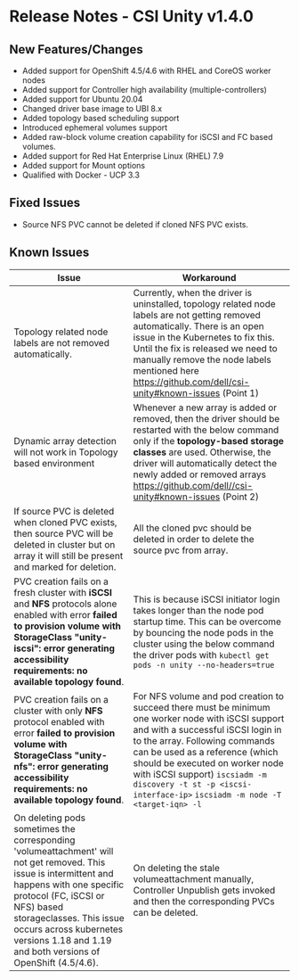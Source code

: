 # Release Notes - CSI Unity v1.4.0

## New Features/Changes
- Added support for OpenShift 4.5/4.6 with RHEL and CoreOS worker nodes
- Added support for Controller high availability (multiple-controllers)
- Added support for Ubuntu 20.04
- Changed driver base image to UBI 8.x
- Added topology based scheduling support
- Introduced ephemeral volumes support
- Added raw-block volume creation capability for iSCSI and FC based volumes.
- Added support for Red Hat Enterprise Linux (RHEL) 7.9
- Added support for Mount options
- Qualified with Docker - UCP 3.3

## Fixed Issues
- Source NFS PVC cannot be deleted if cloned NFS PVC exists.

## Known Issues

| Issue                                                        | Workaround                                                   |
| ------------------------------------------------------------ | ------------------------------------------------------------ |
| Topology related node labels are not removed automatically.  | Currently, when the driver is uninstalled, topology related node labels are not getting removed automatically. There is an open issue in the Kubernetes to fix this. Until the fix is released we need to manually remove the node labels mentioned here https://github.com/dell/csi-unity#known-issues (Point 1) |
| Dynamic array detection will not work in Topology based environment | Whenever a new array is added or removed, then the driver should be restarted with the below command only if the **topology-based storage classes** are used. Otherwise, the driver will automatically detect the newly added or removed arrays https://github.com/dell//csi-unity#known-issues (Point 2) |
| If source PVC is deleted when cloned PVC exists, then source PVC will be deleted in cluster but on array it will still be present and marked for deletion. | All the cloned pvc should be deleted in order to delete the source pvc from array. |
| PVC creation fails on a fresh cluster with **iSCSI** and **NFS** protocols alone enabled with error **failed to provision volume with StorageClass "unity-iscsi": error generating accessibility requirements: no available topology found**. | This is because iSCSI initiator login takes longer than the node pod startup time. This can be overcome by bouncing the node pods in the cluster using the below command the driver pods with `kubectl get pods -n unity --no-headers=true` |
| PVC creation fails on a cluster with only **NFS** protocol enabled with error **failed to provision volume with StorageClass "unity-nfs": error generating accessibility requirements: no available topology found**. | For NFS volume and pod creation to succeed there must be minimum one worker node with iSCSI support and with a successful iSCSI login in to the array. Following commands can be used as a reference (which should be executed on worker node with iSCSI support)                               `iscsiadm -m discovery -t st -p <iscsi-interface-ip>`    `iscsiadm -m node -T <target-iqn> -l` |
| On deleting pods sometimes the corresponding 'volumeattachment' will not get removed. This issue is intermittent and happens with one specific protocol (FC, iSCSI or NFS) based storageclasses. This issue occurs across kubernetes versions 1.18 and 1.19 and both versions of OpenShift (4.5/4.6).| On deleting the stale volumeattachment manually, Controller Unpublish gets invoked and then the corresponding PVCs can be deleted.|

